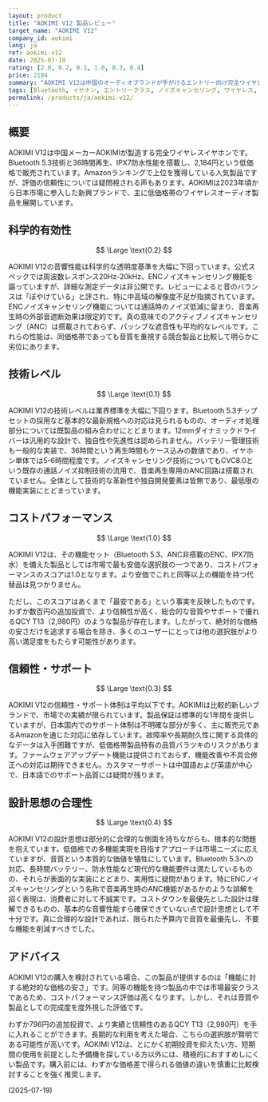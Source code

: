 ```yaml
---
layout: product
title: "AOKIMI V12 製品レビュー"
target_name: "AOKIMI V12"
company_id: aokimi
lang: ja
ref: aokimi-v12
date: 2025-07-19
rating: [2.0, 0.2, 0.1, 1.0, 0.3, 0.4]
price: 2184
summary: "AOKIMI V12は中国のオーディオブランドが手がけるエントリー向け完全ワイヤレスイヤホンです。2,184円という市場最安クラスの価格で多機能を提供しますが、音質面で多くの妥協があり、総合的な価値では疑問が残ります。"
tags: [Bluetooth, イヤホン, エントリークラス, ノイズキャンセリング, ワイヤレス, 中国]
permalink: /products/ja/aokimi-v12/
---
```

## 概要

AOKIMI V12は中国メーカーAOKIMIが製造する完全ワイヤレスイヤホンです。Bluetooth 5.3技術と36時間再生、IPX7防水性能を搭載し、2,184円という低価格で販売されています。Amazonランキングで上位を獲得している人気製品ですが、評価の信頼性については疑問視される声もあります。AOKIMIは2023年頃から日本市場に参入した新興ブランドで、主に低価格帯のワイヤレスオーディオ製品を展開しています。

## 科学的有効性

$$ \Large \text{0.2} $$

AOKIMI V12の音響性能は科学的な透明度基準を大幅に下回っています。公式スペックでは周波数レスポンス20Hz-20kHz、ENCノイズキャンセリング機能を謳っていますが、詳細な測定データは非公開です。レビューによると音のバランスは「ぼやけている」と評され、特に中高域の解像度不足が指摘されています。ENCノイズキャンセリング機能については通話時のノイズ低減に留まり、音楽再生時の外部音遮断効果は限定的です。真の意味でのアクティブノイズキャンセリング（ANC）は搭載されておらず、パッシブな遮音性も平均的なレベルです。これらの性能は、同価格帯であっても音質を重視する競合製品と比較して明らかに劣位にあります。

## 技術レベル

$$ \Large \text{0.1} $$

AOKIMI V12の技術レベルは業界標準を大幅に下回ります。Bluetooth 5.3チップセットの採用など基本的な最新規格への対応は見られるものの、オーディオ処理部分については既製品の組み合わせにとどまります。12mmダイナミックドライバーは汎用的な設計で、独自性や先進性は認められません。バッテリー管理技術も一般的な実装で、36時間という再生時間もケース込みの数値であり、イヤホン単体では5-6時間程度です。ノイズキャンセリング技術についてもCVC8.0という既存の通話ノイズ抑制技術の流用で、音楽再生専用のANC回路は搭載されていません。全体として技術的な革新性や独自開発要素は皆無であり、最低限の機能実装にとどまっています。

## コストパフォーマンス

$$ \Large \text{1.0} $$

AOKIMI V12は、その機能セット（Bluetooth 5.3、ANC非搭載のENC、IPX7防水）を備えた製品としては市場で最も安価な選択肢の一つであり、コストパフォーマンスのスコアは1.0となります。より安価でこれと同等以上の機能を持つ代替品は見つかりません。

ただし、このスコアはあくまで「最安である」という事実を反映したものです。わずか数百円の追加投資で、より信頼性が高く、総合的な音質やサポートで優れるQCY T13（2,980円）のような製品が存在します。したがって、絶対的な価格の安さだけを追求する場合を除き、多くのユーザーにとっては他の選択肢がより高い満足度をもたらす可能性があります。

## 信頼性・サポート

$$ \Large \text{0.3} $$

AOKIMI V12の信頼性・サポート体制は平均以下です。AOKIMIは比較的新しいブランドで、市場での実績が限られています。製品保証は標準的な1年間を提供していますが、日本国内でのサポート体制は不明確な部分が多く、主に販売元であるAmazonを通じた対応に依存しています。故障率や長期耐久性に関する具体的なデータは入手困難ですが、低価格帯製品特有の品質バラツキのリスクがあります。ファームウェアアップデート機能は提供されておらず、機能改善や不具合修正への対応は期待できません。カスタマーサポートは中国語および英語が中心で、日本語でのサポート品質には疑問が残ります。

## 設計思想の合理性

$$ \Large \text{0.4} $$

AOKIMI V12の設計思想は部分的に合理的な側面を持ちながらも、根本的な問題を抱えています。低価格での多機能実現を目指すアプローチは市場ニーズに応えていますが、音質という本質的な価値を犠牲にしています。Bluetooth 5.3への対応、長時間バッテリー、防水性能など現代的な機能要件は満たしているものの、それらが表面的な実装にとどまり、実用性に疑問があります。特にENCノイズキャンセリングという名称で音楽再生時のANC機能があるかのような誤解を招く表現は、消費者に対して不誠実です。コストダウンを最優先とした設計は理解できるものの、基本的な音響性能すら確保できていない点で設計思想として不十分です。真に合理的な設計であれば、限られた予算内で音質を最優先し、不要な機能を削減すべきでした。

## アドバイス

AOKIMI V12の購入を検討されている場合、この製品が提供するのは「機能に対する絶対的な価格の安さ」です。同等の機能を持つ製品の中では市場最安クラスであるため、コストパフォーマンス評価は高くなります。しかし、それは音質や製品としての完成度を度外視した評価です。

わずか796円の追加投資で、より実績と信頼性のあるQCY T13（2,980円）を手に入れることができます。長期的な利用を考えた場合、こちらの選択肢が賢明である可能性が高いです。AOKIMI V12は、とにかく初期投資を抑えたい方、短期間の使用を前提とした予備機を探している方以外には、積極的におすすめしにくい製品です。購入前には、わずかな価格差で得られる価値の違いを慎重に比較検討することを強く推奨します。

(2025-07-19)
